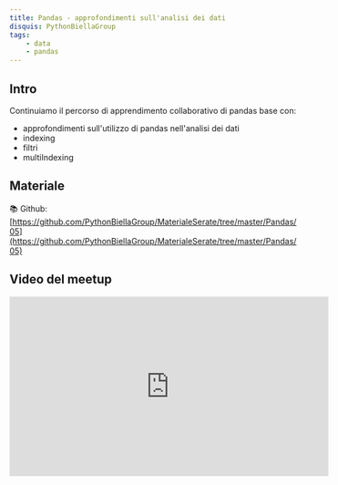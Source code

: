 ```yaml
---
title: Pandas - approfondimenti sull'analisi dei dati
disquis: PythonBiellaGroup
tags:
    - data
    - pandas
---
```


## Intro

Continuiamo il percorso di apprendimento collaborativo di pandas base con:

* approfondimenti sull'utilizzo di pandas nell'analisi dei dati
* indexing
* filtri
* multiIndexing

## Materiale

📚 Github:
[https://github.com/PythonBiellaGroup/MaterialeSerate/tree/master/Pandas/05](https://github.com/PythonBiellaGroup/MaterialeSerate/tree/master/Pandas/05)

## Video del meetup

<iframe width="560" height="315" src="https://www.youtube.com/embed/6fh2wPKTi14?si=WN6rk-_8_8mJLlU8" title="YouTube video player" frameborder="0" allow="accelerometer; autoplay; clipboard-write; encrypted-media; gyroscope; picture-in-picture; web-share" allowfullscreen></iframe>